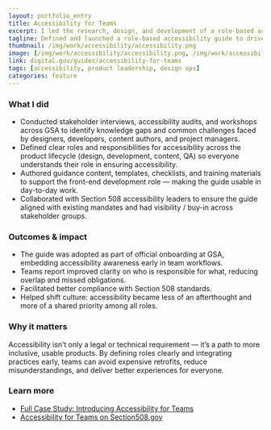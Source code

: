 ```yaml
---
layout: portfolio_entry
title: Accessibility for Teams
excerpt: I led the research, design, and development of a role-based accessibility guide referenced widely across government and industry as a best practice. Working closely with accessibility experts from Section 508, we created a resource that clarifies responsibilities, builds awareness, and fosters consistent, sustainable accessibility across teams.
tagline: Defined and launched a role-based accessibility guide to drive org-wide adoption across federal teams—bridging gaps between design, engineering, and product practice.
thumbnail: /img/work/accessibility/accessibility.png
image: [/img/work/accessibility/accessibility.png, /img/work/accessibility/accessibility-visual.png]
link: digital.gov/guides/accessibility-for-teams
tags: [accessibility, product leadership, design ops]
categories: feature
---
```


### What I did
- Conducted stakeholder interviews, accessibility audits, and workshops across GSA to identify knowledge gaps and common challenges faced by designers, developers, content authors, and project managers.  
- Defined clear roles and responsibilities for accessibility across the product lifecycle (design, development, content, QA) so everyone understands their role in ensuring accessibility.
- Authored guidance content, templates, checklists, and training materials to support the front-end development role — making the guide usable in day-to-day work.
- Collaborated with Section 508 accessibility leaders to ensure the guide aligned with existing mandates and had visibility / buy-in across stakeholder groups.

### Outcomes & impact
- The guide was adopted as part of official onboarding at GSA, embedding accessibility awareness early in team workflows.
- Teams report improved clarity on who is responsible for what, reducing overlap and missed obligations.  
- Facilitated better compliance with Section 508 standards.
- Helped shift culture: accessibility became less of an afterthought and more of a shared priority among all roles.

### Why it matters
Accessibility isn’t only a legal or technical requirement — it’s a path to more inclusive, usable products. By defining roles clearly and integrating practices early, teams can avoid expensive retrofits, reduce misunderstandings, and deliver better experiences for everyone.

### Learn more
- [Full Case Study: Introducing Accessibility for Teams](https://preserved.org.uk/18f.gsa.gov/2018/07/10/introducing-accessibility-for-teams/index.html)  
- [Accessibility for Teams on Section508.gov](https://www.section508.gov/blog/Introducing-Accessibility-for-Teams/)  

